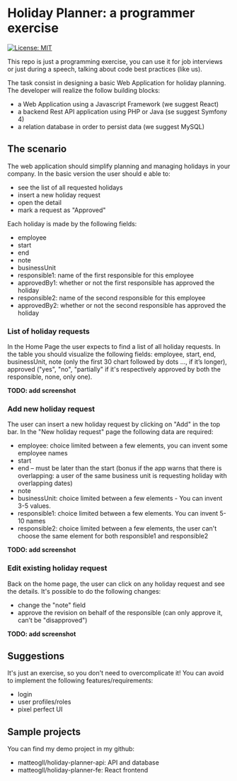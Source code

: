 # Holiday Planner: a programmer exercise

[![License: MIT](https://img.shields.io/badge/License-MIT-yellow.svg)](https://opensource.org/licenses/MIT)

This repo is just a programming exercise, you can use it for job interviews or just during a speech, 
talking about code best practices (like us).

The task consist in designing a basic Web Application for holiday planning.
The developer will realize the follow building blocks:
 * a Web Application using a Javascript Framework (we suggest React)
 * a backend Rest API application using PHP or Java (se suggest Symfony 4)
 * a relation database in order to persist data (we suggest MySQL)
 
## The scenario

The web application should simplify planning and managing holidays in your company.
In the basic version the user should e able to:
 * see the list of all requested holidays
 * insert a new holiday request
 * open the detail
 * mark a request as "Approved"
 
Each holiday is made by  the following fields:
 * employee
 * start
 * end
 * note
 * businessUnit
 * responsible1: name of the first responsible for this employee
 * approvedBy1: whether or not the first responsible has approved the holiday
 * responsible2: name of the second responsible for this employee
 * approvedBy2: whether or not the second responsible has approved the holiday

### List of holiday requests
 
In the Home Page the user expects to find a list of all holiday requests. In the table you should visualize the following
fields: employee, start, end, businessUnit, note (only the first 30 chart followed by dots ..., if it’s longer),
approved ("yes", "no", "partially" if it's respectively approved by both the responsible, none, only one).

**TODO: add screenshot**

### Add new holiday request

The user can insert a new holiday request by clicking on "Add" in the top bar. 
In the "New holiday request" page the following data are required:
- employee: choice limited between a few elements, you can invent some employee names
- start
- end – must be later than the start (bonus if the app warns that there is overlapping: a user of the same business unit 
is requesting holiday with overlapping dates)
- note
- businessUnit: choice limited between a few elements - You can invent 3-5 values.
- responsible1: choice limited between a few elements. You can invent 5-10 names
- responsible2: choice limited between a few elements, the user can't choose the same element for 
both responsible1 and responsible2

**TODO: add screenshot**

### Edit existing holiday request

Back on the home page, the user can click on any holiday request and see the details. 
It's possible to do the following changes:
 * change the "note" field
 * approve the revision on behalf of the responsible (can only approve it, can’t be "disapproved")

**TODO: add screenshot**

## Suggestions

It's just an exercise, so you don't need to overcomplicate it!
You can avoid to implement the following features/requirements:
 * login
 * user profiles/roles
 * pixel perfect UI

## Sample projects

You can find my demo project in my github: 
* matteogll/holiday-planner-api: API and database
* matteogll/holiday-planner-fe: React frontend
